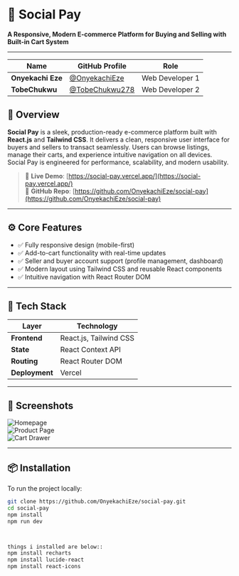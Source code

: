# 💸 Social Pay

**A Responsive, Modern E-commerce Platform for Buying and Selling with Built-in Cart System**

---

| Name           | GitHub Profile                                     | Role               |
| -------------- | -------------------------------------------------- | ------------------ |
| **Onyekachi Eze**     | [@OnyekachiEze](https://github.com/OnyekachiEze)   | Web Developer 1 |
| **TobeChukwu** | [@TobeChukwu278](https://github.com/TobeChukwu278) | Web Developer 2 |


## 🚀 Overview

**Social Pay** is a sleek, production-ready e-commerce platform built with **React.js** and **Tailwind CSS**. It delivers a clean, responsive user interface for buyers and sellers to transact seamlessly. Users can browse listings, manage their carts, and experience intuitive navigation on all devices. Social Pay is engineered for performance, scalability, and modern usability.

> 🔗 **Live Demo**: [https://social-pay.vercel.app/](https://social-pay.vercel.app/)  
> 📁 **GitHub Repo**: [https://github.com/OnyekachiEze/social-pay](https://github.com/OnyekachiEze/social-pay)

---

## ⚙️ Core Features

- ✅ Fully responsive design (mobile-first)
- ✅ Add-to-cart functionality with real-time updates
- ✅ Seller and buyer account support (profile management, dashboard)
- ✅ Modern layout using Tailwind CSS and reusable React components
- ✅ Intuitive navigation with React Router DOM

---

## 🧱 Tech Stack

| Layer       | Technology             |
|-------------|------------------------|
| **Frontend**| React.js, Tailwind CSS |
| **State**   | React Context API      |
| **Routing** | React Router DOM       |
| **Deployment** | Vercel              |

---

## 📸 Screenshots



![Homepage](./screenshots/homepage.png)  
![Product Page](./screenshots/product-page.png)  
![Cart Drawer](./screenshots/cart.png)

---

## 📦 Installation

To run the project locally:

```bash
git clone https://github.com/OnyekachiEze/social-pay.git
cd social-pay
npm install
npm run dev



things i installed are below::  
npm install recharts
npm install lucide-react
npm install react-icons
